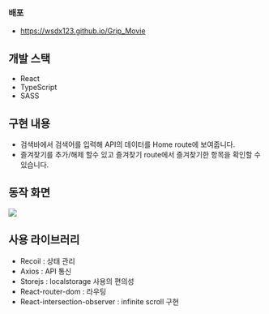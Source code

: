 ### 배포 
- https://wsdx123.github.io/Grip_Movie

## 개발 스택 
- React
- TypeScript
- SASS
## 구현 내용

- 검색바에서 검색어를 입력해 API의 데이터를 Home route에 보여줍니다.
- 즐겨찾기를 추가/해제 할수 있고 즐겨찾기 route에서 즐겨찾기한 항목을 확인할 수 있습니다.

## 동작 화면 
<img src="https://user-images.githubusercontent.com/50202150/168461178-69a8a05c-e280-427a-b249-22398950eeb5.gif" />

## 사용 라이브러리
- Recoil : 상태 관리
- Axios : API 통신
- Storejs : localstorage 사용의 편의성
- React-router-dom : 라우팅
- React-intersection-observer : infinite scroll 구현
